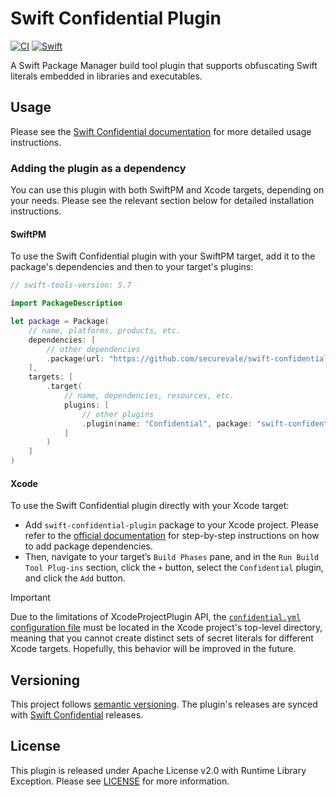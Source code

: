 # Swift Confidential Plugin

[![CI](https://github.com/securevale/swift-confidential-plugin/actions/workflows/ci.yml/badge.svg)](https://github.com/securevale/swift-confidential-plugin/actions/workflows/ci.yml)
[![Swift](https://img.shields.io/badge/Swift-5.8%20%7C%205.7-red)](https://www.swift.org/download)

A Swift Package Manager build tool plugin that supports obfuscating Swift literals embedded in libraries and executables.

## Usage

Please see the [Swift Confidential documentation](https://github.com/securevale/swift-confidential) for more detailed usage instructions.

### Adding the plugin as a dependency

You can use this plugin with both SwiftPM and Xcode targets, depending on your needs. Please see the relevant section below for detailed installation instructions.

#### SwiftPM

To use the Swift Confidential plugin with your SwiftPM target, add it to the package's dependencies and then to your target's plugins:

```swift
// swift-tools-version: 5.7

import PackageDescription

let package = Package(
    // name, platforms, products, etc.
    dependencies: [
        // other dependencies
        .package(url: "https://github.com/securevale/swift-confidential-plugin.git", .upToNextMinor(from: "0.2.0"))
    ],
    targets: [
        .target(
            // name, dependencies, resources, etc.
            plugins: [
                // other plugins
                .plugin(name: "Confidential", package: "swift-confidential-plugin")
            ]
        )
    ]
)
```

#### Xcode

To use the Swift Confidential plugin directly with your Xcode target:

* Add `swift-confidential-plugin` package to your Xcode project. Please refer to the [official documentation](https://developer.apple.com/documentation/xcode/adding-package-dependencies-to-your-app) for step-by-step instructions on how to add package dependencies.
* Then, navigate to your target’s `Build Phases` pane, and in the `Run Build Tool Plug-ins` section, click the `+` button, select the `Confidential` plugin, and click the `Add` button.

> [!IMPORTANT]  
> Due to the limitations of XcodeProjectPlugin API, the [`confidential.yml` configuration file](https://github.com/securevale/swift-confidential#configuration) must be located in the Xcode project's top-level directory, meaning that you cannot create distinct sets of secret literals for different Xcode targets. Hopefully, this behavior will be improved in the future.

## Versioning

This project follows [semantic versioning](https://semver.org/). The plugin's releases are synced with [Swift Confidential](https://github.com/securevale/swift-confidential) releases.

## License

This plugin is released under Apache License v2.0 with Runtime Library Exception. 
Please see [LICENSE](LICENSE) for more information.
